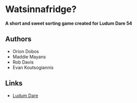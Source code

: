# Watsinnafridge?

**A short and sweet sorting game created for Ludum Dare 54**

## Authors
- Orion Dobos
- Maddie Mayans
- Rob Davis
- Evan Koutsogiannis

## Links
- [Ludum Dare](https://ldjam.com/events/ludum-dare/54/watsinnafridge)
